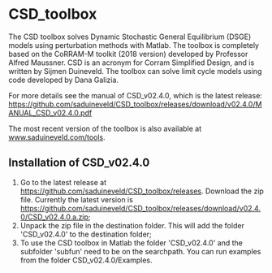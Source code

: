 # CSD_toolbox

The CSD toolbox solves Dynamic Stochastic General Equilibrium (DSGE) models using perturbation methods with Matlab. The toolbox is completely based on the CoRRAM-M toolkit (2018 version) developed by Professor Alfred Maussner. CSD is an acronym for Corram Simplified Design, and is written by Sijmen Duineveld. The toolbox can solve limit cycle models using code developed by Dana Galizia.

For more details see the manual of CSD_v02.4.0, which is the latest release: https://github.com/saduineveld/CSD_toolbox/releases/download/v02.4.0/MANUAL_CSD_v02.4.0.pdf

The most recent version of the toolbox is also available at www.saduineveld.com/tools.

## Installation of CSD_v02.4.0
1. Go to the latest release at https://github.com/saduineveld/CSD_toolbox/releases. Download the zip file. Currently the latest version is https://github.com/saduineveld/CSD_toolbox/releases/download/v02.4.0/CSD_v02.4.0.a.zip;
2. Unpack the zip file in the destination folder. This will add the folder 'CSD_v02.4.0' to the destination folder;
3. To use the CSD toolbox in Matlab the folder 'CSD_v02.4.0' and the subfolder 'subfun' need to be on the searchpath. You can run examples from the folder CSD_v02.4.0/Examples.
